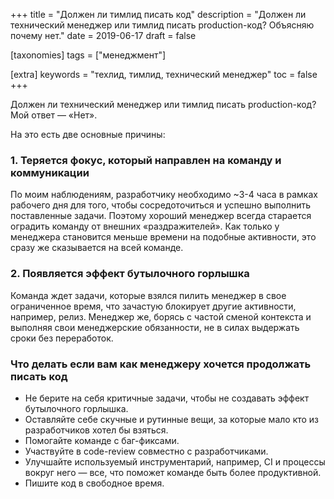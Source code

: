 +++
title = "Должен ли тимлид писать код"
description = "Должен ли технический менеджер или тимлид писать production-код? Объясняю почему нет."
date = 2019-06-17
draft = false

[taxonomies]
tags = ["менеджмент"]

[extra]
keywords = "техлид, тимлид, технический менеджер"
toc = false
+++

Должен ли технический менеджер или тимлид писать production-код? Мой ответ — «Нет».

На это есть две основные причины:

### 1. Теряется фокус, который направлен на команду и коммуникации

По моим наблюдениям, разработчику необходимо ~3-4 часа в рамках рабочего дня для того, чтобы
сосредоточиться и успешно выполнить поставленные задачи. Поэтому хороший менеджер всегда старается
оградить команду от внешних «раздражителей». Как только у менеджера становится меньше времени на
подобные активности, это сразу же сказывается на всей команде.

### 2. Появляется эффект бутылочного горлышка

Команда ждет задачи, которые взялся пилить менеджер в свое ограниченное время, что зачастую
блокирует другие активности, например, релиз. Менеджер же, борясь с частой сменой контекста и
выполняя свои менеджерские обязанности, не в силах выдержать сроки без переработок.

### Что делать если вам как менеджеру хочется продолжать писать код

- Не берите на себя критичные задачи, чтобы не создавать эффект бутылочного горлышка.
- Оставляйте себе скучные и рутинные вещи, за которые мало кто из разработчиков хотел бы взяться.
- Помогайте команде с баг-фиксами.
- Участвуйте в code-review совместно с разработчиками.
- Улучшайте используемый инструментарий, например, CI и процессы вокруг него — все, что поможет
  команде быть более продуктивной.
- Пишите код в свободное время.
